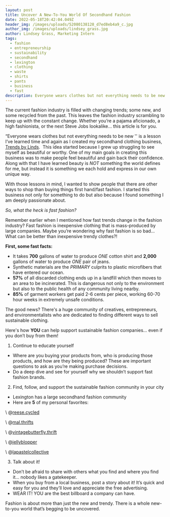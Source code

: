 ```yaml
---
layout: post
title: Uncover A New-To-You World Of Secondhand Fashion
date: 2022-05-18T20:42:04.049Z
header_img: /images/uploads/52080138128_d7ed8eb4a9_c.jpg
author_img: /images/uploads/lindsey_grass.jpg
author: Lindsey Grass, Marketing Intern
tags:
  - fashion
  - entrepreneurship
  - sustainability
  - secondhand
  - lexington
  - clothing
  - waste
  - shirts
  - pants
  - business
  - fast
description: Everyone wears clothes but not everything needs to be new!
---
```

The current fashion industry is filled with changing trends; some new, and some recycled from the past. This leaves the fashion industry scrambling to keep up with the constant change. Whether you’re a pajama aficionado, a high fashionista, or the next Steve Jobs lookalike… this article is for you. 

“Everyone wears clothes but not everything needs to be new '' is a lesson I’ve learned time and again as I created my secondhand clothing business, [Trends by Linds](https://www.instagram.com/trends.bylinds/).  This idea started because I grew up struggling to see myself as beautiful or worthy. One of my main goals in creating this business was to make people feel beautiful and gain back their confidence. Along with that I have learned beauty is *NOT* something the world defines for me, but instead it is something we each hold and express in our own unique way.  

With those lessons in mind, I wanted to show people that there are other ways to shop than buying things first hand/fast fashion. I started this business not only for something to do but also because I found something I am deeply passionate about. 

*So, what the heck is fast fashion?*

Remember earlier when I mentioned how fast trends change in the fashion industry? Fast fashion is inexpensive clothing that is mass-produced by large companies. Maybe you’re wondering why fast fashion is so bad… What can be better than inexpensive trendy clothes?!

**First, some fast facts:**

* It takes **700** gallons of water to produce *ONE* cotton shirt and **2,000** gallons of water to produce *ONE* pair of jeans.
* Synthetic materials are the *PRIMARY* culprits to plastic microfibers that have entered our ocean.
* **57%** of all discarded clothing ends up in a landfill which then moves to an area to be incinerated. This is dangerous not only to the environment but also to the public health of any community living nearby.
* **85%** of garment workers get paid 2-6 cents per piece, working 60-70 hour weeks in extremely unsafe conditions.

The good news? There's a huge community of creatives, entrepreneurs, and environmentalists who are dedicated to finding different ways to sell sustainable clothing. 

Here's how **YOU** can help support sustainable fashion companies… even if you don’t buy from them!

1. Continue to educate yourself

* Where are you buying your products from, who is producing those products, and how are they being produced? These are important questions to ask as you’re making purchase decisions.
* Do a deep dive and see for yourself why we shouldn’t support fast fashion brands.

2. Find, follow, and support the sustainable fashion community in your city

* Lexington has a large secondhand fashion community
* Here are **5** of my personal favorites:

\    @[reese.cycled](https://www.instagram.com/reese.cycled/)

\    @[mal.thrifts](https://www.instagram.com/mal.thrifts/)

\    @[vintagebutterfly.thrift](https://www.instagram.com/vintagebutterfly.thrift/)

\    @[jellyblopper](https://www.instagram.com/jellyblopper/)

\    @[lapastelcollective](https://www.instagram.com/lapastelcollective/)

3. Talk about it!

* Don’t be afraid to share with others what you find and where you find it… nobody likes a gatekeeper.
* When you buy from a local business, post a story about it! It’s quick and easy for you and they’ll love and appreciate the free advertising.
* WEAR IT! YOU are the best billboard a company can have.

Fashion is about more than just the new and trendy. There is a whole new-to-you world that’s begging to be uncovered.